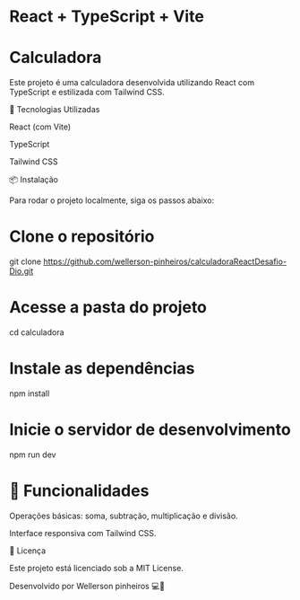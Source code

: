 # React + TypeScript + Vite

# Calculadora

Este projeto é uma calculadora desenvolvida utilizando React com TypeScript e estilizada com Tailwind CSS.

🚀 Tecnologias Utilizadas

React (com Vite)

TypeScript

Tailwind CSS

📦 Instalação

Para rodar o projeto localmente, siga os passos abaixo:

# Clone o repositório
git clone https://github.com/wellerson-pinheiros/calculadoraReactDesafio-Dio.git

# Acesse a pasta do projeto
cd calculadora

# Instale as dependências
npm install

# Inicie o servidor de desenvolvimento
npm run dev

# 🎯 Funcionalidades

Operações básicas: soma, subtração, multiplicação e divisão.

Interface responsiva com Tailwind CSS.


📜 Licença

Este projeto está licenciado sob a MIT License.

Desenvolvido por Wellerson pinheiros 💻🚀

